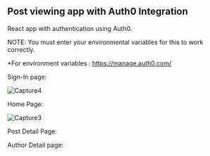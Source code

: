 ## Post viewing app with Auth0 Integration

 React app with authentication using Auth0.

NOTE: You must enter your environmental variables for this to work correctly.

*For environment variables : https://manage.auth0.com/ 

Sign-In page:

![Capture4](https://user-images.githubusercontent.com/52348398/147325592-19f9ed49-305e-4996-94e4-7ec9a892894e.PNG)


Home Page:

![Capture3](https://user-images.githubusercontent.com/52348398/147325652-b60ccb21-bc47-4ae8-bc60-463720140319.PNG)


Post Detail Page:




Author Detail page:
